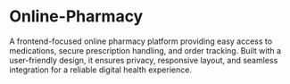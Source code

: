 # Online-Pharmacy
A frontend-focused online pharmacy platform providing easy access to medications, secure prescription handling, and order tracking. Built with a user-friendly design, it ensures privacy, responsive layout, and seamless integration for a reliable digital health experience.
